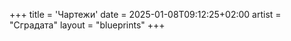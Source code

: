 +++
title = 'Чартежи'
date = 2025-01-08T09:12:25+02:00
artist = "Сградата"
layout = "blueprints"
+++

